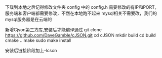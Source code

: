 下载到本地之后记得修改文件夹 config 中的 config.h 
需要修改的有IP和PORT，服务端和客户端都需要修改，不然在本地跑不起来
mysql相关不需要改，我们的mysql服务器是在云端的

新增Cjson第三方库,安装后才能编译通过
git clone https://github.com/DaveGamble/cJSON.git
cd cJSON
mkdir build
cd build
cmake ..
make
sudo make install

安装后链接阶段加上-lcson